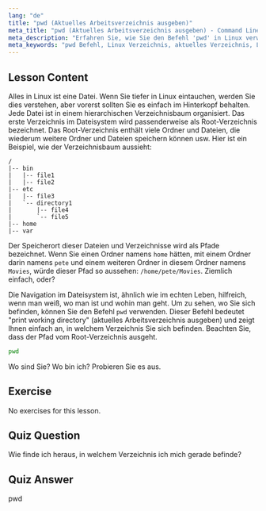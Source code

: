 ```yaml
---
lang: "de"
title: "pwd (Aktuelles Arbeitsverzeichnis ausgeben)"
meta_title: "pwd (Aktuelles Arbeitsverzeichnis ausgeben) - Command Line"
meta_description: "Erfahren Sie, wie Sie den Befehl 'pwd' in Linux verwenden, um Ihr aktuelles Arbeitsverzeichnis auszugeben. Verstehen Sie Linux-Dateisystempfade und -navigation für Anfänger."
meta_keywords: "pwd Befehl, Linux Verzeichnis, aktuelles Verzeichnis, Linux Pfad, Linux Tutorial, Linux für Anfänger, Linux Anleitung"
---
```


## Lesson Content

Alles in Linux ist eine Datei. Wenn Sie tiefer in Linux eintauchen, werden Sie dies verstehen, aber vorerst sollten Sie es einfach im Hinterkopf behalten. Jede Datei ist in einem hierarchischen Verzeichnisbaum organisiert. Das erste Verzeichnis im Dateisystem wird passenderweise als Root-Verzeichnis bezeichnet. Das Root-Verzeichnis enthält viele Ordner und Dateien, die wiederum weitere Ordner und Dateien speichern können usw. Hier ist ein Beispiel, wie der Verzeichnisbaum aussieht:

```plaintext
/
|-- bin
|   |-- file1
|   |-- file2
|-- etc
|   |-- file3
|   `-- directory1
|       |-- file4
|       `-- file5
|-- home
|-- var
```

Der Speicherort dieser Dateien und Verzeichnisse wird als Pfade bezeichnet. Wenn Sie einen Ordner namens `home` hätten, mit einem Ordner darin namens `pete` und einem weiteren Ordner in diesem Ordner namens `Movies`, würde dieser Pfad so aussehen: `/home/pete/Movies`. Ziemlich einfach, oder?

Die Navigation im Dateisystem ist, ähnlich wie im echten Leben, hilfreich, wenn man weiß, wo man ist und wohin man geht. Um zu sehen, wo Sie sich befinden, können Sie den Befehl `pwd` verwenden. Dieser Befehl bedeutet "print working directory" (aktuelles Arbeitsverzeichnis ausgeben) und zeigt Ihnen einfach an, in welchem Verzeichnis Sie sich befinden. Beachten Sie, dass der Pfad vom Root-Verzeichnis ausgeht.

```bash
pwd
```

Wo sind Sie? Wo bin ich? Probieren Sie es aus.

## Exercise

No exercises for this lesson.

## Quiz Question

Wie finde ich heraus, in welchem Verzeichnis ich mich gerade befinde?

## Quiz Answer

pwd
